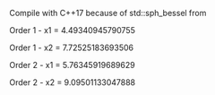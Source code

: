 Compile with C++17 because of std::sph_bessel from <cmath>

Order 1 - x1 = 4.49340945790755

Order 1 - x2 = 7.72525183693506

Order 2 - x1 = 5.76345919689629

Order 2 - x2 = 9.09501133047888